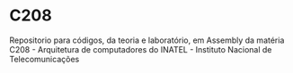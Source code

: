 # C208
Repositorio para códigos, da teoria e laboratório, em Assembly da matéria C208 - Arquitetura de computadores do INATEL - Instituto Nacional de Telecomunicações
